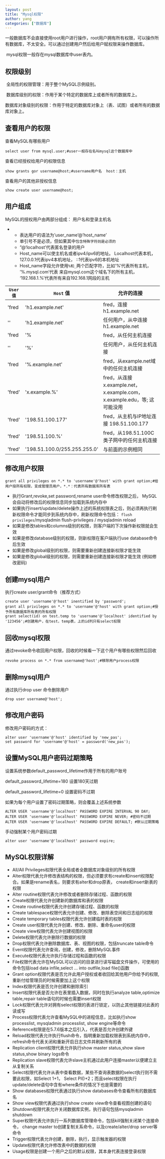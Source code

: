 ```yaml
---
layout: post
title: "Mysql权限"
author: yang
categories: ["数据库"]
---
```


​		一般数据库不会直接使用root用户进行操作，root用户拥有所有权限，可以操作所有数据库，不太安全。可以通过创建用户然后给用户赋权限来操作数据库。

​		mysql权限一般存在mysql数据库中user表内。

## 权限级别

​		全局性的权限管理：用于整个MySQL示例级别。

​		数据库级别的权限：作用于某个特定的数据库上或者所有的数据库上。

​		数据库对象级别的权限：作用于特定的数据库对象上（表、试图）或者所有的数据库对象上。

## 查看用户的权限

查看MySQL有哪些用户

```mysql
select user from mysql.user;#user一般存在名叫mysql这个数据库中
```

查看已经授权给用户的权限信息

```mysql
show grants gor username@host;#username用户名  host：主机 
```

查看用户的其他非授权信息

```mysql
show create user username@host;
```

## 用户组成

MySQL的授权用户由两部分组成： 用户名和登录主机名

- - 表达用户的语法为’user_name’@’host_name’
  - 单引号不是必须，但如果其中`包含特殊字符则是必须的`
  - ”@‘localhost’代表匿名登录的用户
  - Host_name可以使主机名或者ipv4/ipv6的地址。 Localhost代表本机， 127.0.0.1代表ipv4本机地址， ::1代表ipv6的本机地址
  - Host_name字段允许使用`%和_`两个匹配字符，比如’%’代表所有主机， ’%.mysql.com’代表 
    来自mysql.com这个域名下的所有主机， ‘192.168.1.%’代表所有来自192.168.1网段的主机

| `User值` | `Host` 值                    | 允许的连接                                                   |
| -------- | ---------------------------- | ------------------------------------------------------------ |
| 'fred    | 'h1.example.net'             | fred，连接 h1.example.net                                    |
| ''       | 'h1.example.net'             | 任何用户，从中连接 h1.example.net                            |
| 'fred    | '%                           | fred，从任何主机连接                                         |
| ''       | '%'                          | 任何用户，从任何主机连接                                     |
| 'fred    | '%.example.net'              | fred，从example.net域中的任何主机连接                        |
| 'fred'   | 'x.example.%'                | fred，从连接 x.example.net，x.example.com， x.example.edu，等; 这可能没用 |
| 'fred'   | '198.51.100.177'             | fred，从主机与IP地址连接 198.51.100.177                      |
| 'fred'   | '198.51.100.%'               | fred，从198.51.100C类子网中的任何主机连接                    |
| 'fred'   | '198.51.100.0/255.255.255.0' | 与前面的示例相同                                             |

## 修改用户权限

```mysql
grant all privileges on *.* to 'username'@'host' with grant option;#给用户授所有权限，变成管理员用户，*.*：代表所有数据库所有表
```

- 执行Grant,revoke,set password,rename user命令修改权限之后， MySQL会自动将修改后的权限信息同步加载到系统内存中
- 如果执行insert/update/delete操作上述的系统权限表之后，则必须再执行刷新权限命令才能同步到系统内存中，刷新权限命令包括： `flush privileges`/mysqladmin flush-privileges / mysqladmin reload
- 如果是修改tables和columns级别的权限，则客户端的下次操作新权限就会生效
- 如果是修改database级别的权限，则新权限在客户端执行use database命令后生效
- 如果是修改global级别的权限，则需要重新创建连接新权限才能生效
- 如果是修改global级别的权限，则需要重新创建连接新权限才能生效 (例如修改密码)

## 创建mysql用户

执行create user/grant命令（推荐方式）

```mysql
create user 'username'@'host' inentified by 'password';
grant all privileges on *.* to 'username'@'host' with grant option;#授予所有数据库所有表的所有权限
grant select(id) on test.temp to 'username'@'localhost' identified by '123456';#创建用户，在test，temp表，上的id列只有select权限
```

## 回收mysql权限

通过revoke命令收回用户权限，回收的时候看一下这个用户有哪些权限然后回收

```mysql
revoke process on *.* from username@'host';#移除用户process权限
```

## 删除mysql用户

通过执行drop user 命令删除用户

```mysql
drop user username@'host';
```

## 修改用户密码

修改用户密码的方式：

```mysql
alter user 'username'@'host' identified by 'new_pas';
set password for 'username'@'host' = password('new_pas');
```

## 设置MySQL用户密码过期策略

设置系统参数default_password_lifetime作用于所有的用户账号

default_password_lifetime=180 设置180天过期

default_password_lifetime=0 设置密码不过期

如果为每个用户设置了密码过期策略，则会覆盖上述系统参数

```mysql
ALTER USER 'username'@'localhost' PASSWORD EXPIRE INTERVAL 90 DAY;
ALTER USER 'username'@'localhost' PASSWORD EXPIRE NEVER; #密码不过期
ALTER USER 'username'@'localhost' PASSWORD EXPIRE DEFAULT; #默认过期策略
```

手动强制某个用户密码过期

```mysql
alter user 'username'@'localhost' password expire;
```

## MySQL权限详解

- All/All Privileges权限代表全局或者全数据库对象级别的所有权限
- Alter权限代表允许修改表结构的权限，但必须要求有create和insert权限配合。如果是rename表名，则要求有alter和drop原表， create和insert新表的权限
- Alter routine权限代表允许修改或者删除存储过程、函数的权限
- Create权限代表允许创建新的数据库和表的权限
- Create routine权限代表允许创建存储过程、函数的权限
- Create tablespace权限代表允许创建、修改、删除表空间和日志组的权限
- Create temporary tables权限代表允许创建临时表的权限
- Create user权限代表允许创建、修改、删除、重命名user的权限
- Create view权限代表允许创建视图的权限
- Delete权限代表允许删除行数据的权限
- Drop权限代表允许删除数据库、表、视图的权限，包括truncate table命令
- Event权限代表允许查询，创建，修改，删除MySQL事件
- Execute权限代表允许执行存储过程和函数的权限
- File权限代表允许在MySQL可以访问的目录进行读写磁盘文件操作，可使用的命令包括load data infile,select … into outfile,load file()函数
- Grant option权限代表是否允许此用户授权或者收回给其他用户你给予的权限,重新付给管理员的时候需要加上这个权限
- Index权限代表是否允许创建和删除索引
- Insert权限代表是否允许在表里插入数据，同时在执行analyze table,optimize table,repair table语句的时候也需要insert权限
- Lock权限代表允许对拥有select权限的表进行锁定，以防止其他链接对此表的读或写
- Process权限代表允许查看MySQL中的进程信息，比如执行show processlist, mysqladmin processlist, show engine等命令
- Reference权限是在5.7.6版本之后引入，代表是否允许创建外键
- Reload权限代表允许执行flush命令，指明重新加载权限表到系统内存中，refresh命令代表关闭和重新开启日志文件并刷新所有的表
- Replication client权限代表允许执行show master status,show slave status,show binary logs命令
- Replication slave权限代表允许slave主机通过此用户连接master以便建立主从复制关系
- Select权限代表允许从表中查看数据，某些不查询表数据的select执行则不需要此权限，如Select 1+1， Select PI()+2；而且select权限在执行update/delete语句中含有where条件的情况下也是需要的
- Show databases权限代表通过执行show databases命令查看所有的数据库名
- Show view权限代表通过执行show create view命令查看视图创建的语句
- Shutdown权限代表允许关闭数据库实例，执行语句包括mysqladmin shutdown
- Super权限代表允许执行一系列数据库管理命令，包括kill强制关闭某个连接命令， change master to创建复制关系命令，以及create/alter/drop server等命令
- Trigger权限代表允许创建，删除，执行，显示触发器的权限
- Update权限代表允许修改表中的数据的权限
- Usage权限是创建一个用户之后的默认权限，其本身代表连接登录权限

